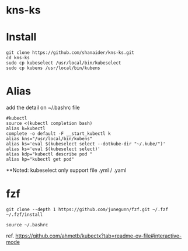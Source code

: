 # kns-ks
# Install
```
git clone https://github.com/shanaider/kns-ks.git
cd kns-ks
sudo cp kubeselect /usr/local/bin/kubeselect
sudo cp kubens /usr/local/bin/kubens
```
# Alias
add the detail on ~/.bashrc file
```
#kubectl
source <(kubectl completion bash)
alias k=kubectl
complete -o default -F __start_kubectl k
alias kns="/usr/local/bin/kubens"
alias ks='eval $(kubeselect select --dotkube-dir "~/.kube/")'
alias ks='eval $(kubeselect select)'
alias kdp="kubectl describe pod "
alias kp="kubectl get pod"
```
**Noted: kubeselect only support file .yml / .yaml

# fzf

```
git clone --depth 1 https://github.com/junegunn/fzf.git ~/.fzf
~/.fzf/install

source ~/.bashrc
```
ref. https://github.com/ahmetb/kubectx?tab=readme-ov-file#interactive-mode
